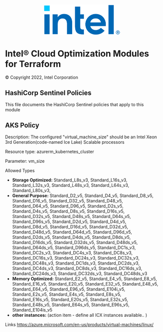 <p align="center">
  <img src="./images/logo-classicblue-800px.png" alt="Intel Logo" width="250"/>
</p>

# Intel® Cloud Optimization Modules for Terraform  

© Copyright 2022, Intel Corporation

## HashiCorp Sentinel Policies

This file documents the HashiCorp Sentinel policies that apply to this module

## AKS Policy
Description: The configured "virtual_machine_size" should be an Intel Xeon 3rd Generation(code-named Ice Lake) Scalable processors

Resource type: azurerm_kubernetes_cluster

Parameter: vm_size

Allowed Types

- **Storage Optimized:** Standard_L8s_v3, Standard_L16s_v3, Standard_L32s_v3, Standard_L48s_v3, Standard_L64s_v3, Standard_L80s_v3,
- **General Purpose:** Standard_D2_v5, Standard_D4_v5, Standard_D8_v5, Standard_D16_v5, Standard_D32_v5, Standard_D48_v5, Standard_D64_v5, Standard_D96_v5, Standard_D2s_v5, Standard_D4s_v5, Standard_D8s_v5, Standard_D16s_v5, Standard_D32s_v5, Standard_D48s_v5, Standard_D64s_v5, Standard_D96s_v5, Standard_D2d_v5, Standard_D4d_v5, Standard_D8d_v5, Standard_D16d_v5, Standard_D32d_v5, Standard_D48d_v5, Standard_D64d_v5, Standard_D96d_v5, Standard_D2ds_v5, Standard_D4ds_v5, Standard_D8ds_v5, Standard_D16ds_v5, Standard_D32ds_v5, Standard_D48ds_v5, Standard_D64ds_v5, Standard_D96ds_v5, Standard_DC1s_v3, Standard_DC2s_v3, Standard_DC4s_v3, Standard_DC8s_v3, Standard_DC16s_v3, Standard_DC24s_v3, Standard_DC32s_v3, Standard_DC48s_v3, Standard_DC1ds_v3, Standard_DC2ds_v3, Standard_DC4ds_v3, Standard_DC8ds_v3, Standard_DC16ds_v3, Standard_DC24ds_v3, Standard_DC32ds_v3, Standard_DC48ds_v3
- **Memory Optimized:** Standard_E2_v5, Standard_E4_v5, Standard_E8_v5, Standard_E16_v5, Standard_E20_v5, Standard_E32_v5, Standard_E48_v5, Standard_E64_v5, Standard_E96_v5, Standard_E104i_v5, Standard_E2s_v5, Standard_E4s_v5, Standard_E8s_v5, Standard_E16s_v5, Standard_E20s_v5, Standard_E32s_v5, Standard_E48s_v5, Standard_E64s_v5, Standard_E96s_v5, Standard_E104is_v5
- **other instances:** (action item - define all ICX instances available.. )

Links
https://azure.microsoft.com/en-us/products/virtual-machines/linux/